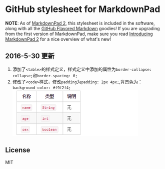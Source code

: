 # GitHub stylesheet for MarkdownPad

**NOTE**: As of [MarkdownPad 2](http://markdownpad.com/), this stylesheet is included in the software, along with all the [GitHub Flavored Markdown](http://github.github.com/github-flavored-markdown/) goodies! If you are upgrading from the first version of MarkdownPad, make sure you read [Introducing MarkdownPad 2](http://markdownpad.com/news/2013/introducing-markdownpad-2/) for a nice overview of what's new!

## 2016-5-30 更新

1. 添加了`<table>`的样式定义，样式定义中添加的属性为`border-collapse: collapse;`和`border-spacing: 0;`
2. 修改了`<code>`样式，修改`padding`为`padding: 2px 4px;`,背景色为：`background-color: #f9f2f4;`
![-](https://raw.githubusercontent.com/ucfjepl/markdownpad-github/master/attachment/tableandcode.png)

## License

MIT
